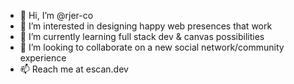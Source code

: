- 👋 Hi, I’m @rjer-co
- 👀 I’m interested in designing happy web presences that work
- 🌱 I’m currently learning full stack dev & canvas possibilities
- 💞️ I’m looking to collaborate on a new social network/community experience
- 📫 Reach me at escan.dev

<!---
rjer-co/rjer-co is a ✨ special ✨ repository because its `README.md` (this file) appears on your GitHub profile.
You can click the Preview link to take a look at your changes.
--->
